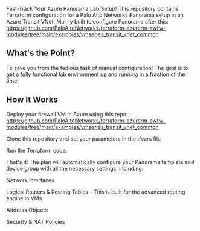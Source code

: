 Fast-Track Your Azure Panorama Lab Setup!
This repository contains Terraform configuration for a Palo Alto Networks Panorama setup in an Azure Transit VNet. Mainly built to configure Panorama after this:
https://github.com/PaloAltoNetworks/terraform-azurerm-swfw-modules/tree/main/examples/vmseries_transit_vnet_common

## What's the Point?
To save you from the tedious task of manual configuration! The goal is to get a fully functional lab environment up and running in a fraction of the time.

## How It Works
Deploy your firewall VM in Azure using this repo:
https://github.com/PaloAltoNetworks/terraform-azurerm-swfw-modules/tree/main/examples/vmseries_transit_vnet_common

Clone this repository and set your parameters in the tfvars file

Run the Terraform code.

That's it! The plan will automatically configure your Panorama template and device group with all the necessary settings, including:

Network Interfaces

Logical Routers & Routing Tables - This is built for the advanced routing engine in VMs

Address Objects

Security & NAT Policies

